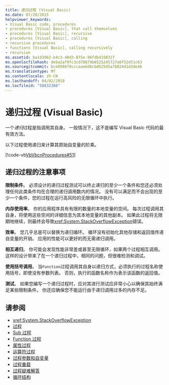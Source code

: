 ```yaml
---
title: 递归过程 (Visual Basic)
ms.date: 07/20/2015
helpviewer_keywords:
- Visual Basic code, procedures
- procedures [Visual Basic], that call themselves
- procedures [Visual Basic], recursive
- procedures [Visual Basic], calling
- recursive procedures
- functions [Visual Basic], calling recursively
- recursion
ms.assetid: ba1d3962-b4c3-48d3-875e-96fdb4198327
ms.openlocfilehash: de9a2af9fc3cd78879b6525245727a6f52d51c63
ms.sourcegitcommit: bce0586f0cccaae6d6cbd625d5a7b824d1d3de4b
ms.translationtype: MT
ms.contentlocale: zh-CN
ms.lasthandoff: 04/02/2019
ms.locfileid: "58832380"
---
```

# <a name="recursive-procedures-visual-basic"></a>递归过程 (Visual Basic)
一个*递归*过程是指调用其自身。 一般情况下，这不是编写 Visual Basic 代码的最有效方法。  
  
 以下过程使用递归来计算其原始自变量的阶乘。  
  
 [!code-vb[VbVbcnProcedures#51](~/samples/snippets/visualbasic/VS_Snippets_VBCSharp/VbVbcnProcedures/VB/Class1.vb#51)]  
  
## <a name="considerations-with-recursive-procedures"></a>递归过程的注意事项  
 **限制条件**。 必须设计的递归过程测试可以终止递归的至少一个条件和您还必须处理任何此类条件均在合理的递归调用数内的情况。 没有可以满足而不会出现的至少一个条件，您的过程在运行高风险的无限循环中执行。  
  
 **内存使用率**。 你的应用程序具有有限的数量的本地变量的空间。 每次过程调用其自身，将使用这些空间的详细信息为其本地变量的其他副本。 如果此过程将无限期地继续，则最终会导致<xref:System.StackOverflowException>错误。  
  
 **效率**。 您几乎总是可以替换为递归循环。 循环没有初始化其他存储和返回值传递自变量的开销。 应用的性能可以更好的而无需递归调用。  
  
 **相互递归**。 你可能会发现性能非常差或甚至无限循环，如果两个过程相互调用。 这样的设计带来了在一个递归过程中，相同的问题，但很难检测和调试。  
  
 **使用括号调用**。 当`Function`过程调用其自身以递归方式，必须执行的过程名称使用括号，即使没有参数列表。 否则，执行的函数名称作为表示该函数的返回值。  
  
 **测试**。 如果您编写一个递归过程时，应对其进行测试应非常小心以确保其始终满足某些限制条件。 你还应确保您不能运行由于递归调用过多的内存不足。  
  
## <a name="see-also"></a>请参阅

- <xref:System.StackOverflowException>
- [过程](./index.md)
- [Sub 过程](./sub-procedures.md)
- [Function 过程](./function-procedures.md)
- [属性过程](./property-procedures.md)
- [运算符过程](./operator-procedures.md)
- [过程参数和自变量](./procedure-parameters-and-arguments.md)
- [过程重载](./procedure-overloading.md)
- [过程疑难解答](./troubleshooting-procedures.md)
- [循环结构](../../../../visual-basic/programming-guide/language-features/control-flow/loop-structures.md)
